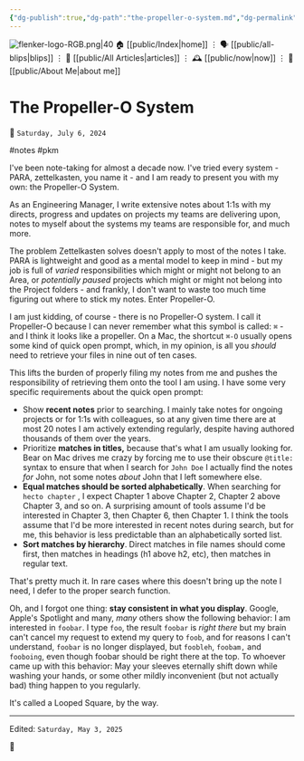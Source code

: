 ```yaml
---
{"dg-publish":true,"dg-path":"the-propeller-o-system.md","dg-permalink":"the-propeller-o-system/","permalink":"/the-propeller-o-system/","title":"The Propeller-O System","created":"2024-07-06T14:41:49","updated":"2025-05-03T12:51:46"}
---
```



<div class="transclusion internal-embed is-loaded"><div class="markdown-embed">




![flenker-logo-RGB.png|40](/img/user/attachments/flenker-logo-RGB.png)
🏠 [[public/Index\|home]]  ⋮ 🗣️ [[public/all-blips\|blips]] ⋮  📝 [[public/All Articles\|articles]]  ⋮ 🕰️ [[public/now\|now]] ⋮ 🪪 [[public/About Me\|about me]]


</div></div>


# The Propeller-O System
<p><span>📆 <code>Saturday, July 6, 2024</code></span></p>
#notes #pkm

I've been note-taking for almost a decade now. I've tried every system - PARA, zettelkasten, you name it - and I am ready to present you with my own: the Propeller-O System.

As an Engineering Manager,  I write extensive notes about 1:1s with my directs, progress and updates on projects my teams are delivering upon, notes to myself about the systems my teams are responsible for, and much more.

The problem Zettelkasten solves doesn't apply to most of the notes I take. PARA is lightweight and good as a mental model to keep in mind - but my job is full of _varied_ responsibilities which might or might not belong to an Area, or _potentially paused_ projects which might or might not belong into the Project folders - and frankly, I don't want to waste too much time figuring out where to stick my notes. Enter Propeller-O.

I am just kidding, of course - there is no Propeller-O system. I call it Propeller-O because I can never remember what this symbol is called: `⌘`  - and I think it looks like a propeller. On a Mac, the shortcut `⌘-O` usually opens some kind of quick open prompt, which, in my opinion, is all you _should_ need to retrieve your files in nine out of ten cases.

This lifts the burden of properly filing my notes from me and pushes the responsibility of retrieving them onto the tool I am using. I have some very specific requirements about the quick open prompt:


- Show **recent notes** prior to searching. I mainly take notes for ongoing projects or for 1:1s with colleagues, so at any given time there are at most 20 notes I am actively extending regularly, despite having authored thousands of them over the years.
- Prioritize **matches in titles,** because that's what I am usually looking for. Bear on Mac drives me crazy by forcing me to use their obscure `@title:` syntax to ensure that when I search for `John Doe` I actually find the notes _for_ John, not some notes _about_ John that I left somewhere else.
- **Equal matches should be sorted alphabetically**. When searching for `hecto chapter` , I expect Chapter 1 above Chapter 2, Chapter 2 above Chapter 3, and so on. A surprising amount of tools assume I'd be interested in Chapter 3, then Chapter 6, then Chapter 1. I think the tools assume that I'd be more interested in recent notes during search, but for me, this behavior is less predictable than an alphabetically sorted list.
- **Sort matches by hierarchy**. Direct matches in file names should come first, then matches in headings (h1 above h2, etc), then matches in regular text.

That's pretty much it. In rare cases where this doesn't bring up the note I need, I defer to the proper search function.

Oh, and I forgot one thing: **stay consistent in what you display**. Google, Apple's Spotlight and many, _many_ others show the following behavior: I am interested in `foobar`.  I type `foo`, the result `foobar` is _right there_ but my brain can't cancel my request to extend my query to `foob`, and for reasons I can't understand, `foobar` is no longer displayed, but `foobleh`, `foobam,` and `fooboing`, even though foobar should be right there at the top. To whoever came up with this behavior: May your sleeves eternally shift down while washing your hands, or some other mildly inconvenient (but not actually bad) thing happen to you regularly.

It's called a Looped Square, by the way.


- - -
<p><span>Edited: <code>Saturday, May 3, 2025</code></span></p>
👾
